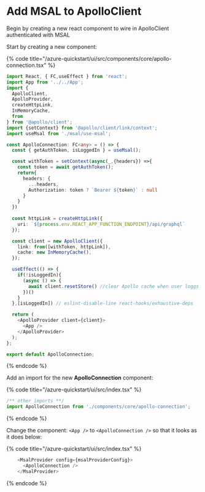 # Add MSAL to ApolloClient

Begin by creating a new react component to wire in ApolloClient authenticated with MSAL



Start by creating a new component:

{% code title="/azure-quickstart/ui/src/components/core/apollo-connection.tsx" %}
```typescript
import React, { FC,useEffect } from 'react';
import App from '../../App';
import {
  ApolloClient,  
  ApolloProvider,
  createHttpLink,
  InMemoryCache,
  from
} from '@apollo/client';
import {setContext} from '@apollo/client/link/context';
import useMsal from './msal/use-msal';

const ApolloConnection: FC<any> = () => {
  const { getAuthToken, isLoggedIn } = useMsal();

  const withToken = setContext(async(_,{headers}) =>{
    const token = await getAuthToken();
    return{
      headers: {
        ...headers,
        Authorization: token ? `Bearer ${token}` : null
      }
    }
  }) 
 
  const httpLink = createHttpLink({
    uri: `${process.env.REACT_APP_FUNCTION_ENDPOINT}/api/graphql`
  });

  const client = new ApolloClient({
    link: from([withToken, httpLink]),
    cache: new InMemoryCache(),
  });

  useEffect(() => {
    if(!isLoggedIn){
      (async () => {
        await client.resetStore() //clear Apollo cache when user loggs off
      })()
    }
  },[isLoggedIn]) // eslint-disable-line react-hooks/exhaustive-deps

  return (
    <ApolloProvider client={client}>
      <App />
    </ApolloProvider>
  );
};

export default ApolloConnection;
```
{% endcode %}

Add an import for the new **ApolloConnection** component:

{% code title="/azure-quickstart/ui/src/index.tsx" %}
```typescript
/** other imports **/
import ApolloConnection from './components/core/apollo-connection';
```
{% endcode %}

Change the component: `<App />` to `<ApolloConnection />` so that it looks as it does below:

{% code title="/azure-quickstart/ui/src/index.tsx" %}
```typescript
    <MsalProvider config={msalProviderConfig}>
      <ApolloConnection />
    </MsalProvider>
```
{% endcode %}





